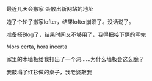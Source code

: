 最近几天会搬家
会放出新网站的地址




造了个轮子搬家lofter，结果lofter崩溃了。没话说了。

准备搭Blog了，结果时间又不够用了，我得把接下俩的写完

Mors certa, hora incerta



家里的木墙板给我打出了一个洞......为什么墙板会这么脆？

我敲塌了红衫做的桌子，我老婆敲我
